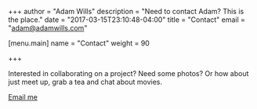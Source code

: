 +++
author = "Adam Wills"
description = "Need to contact Adam? This is the place."
date = "2017-03-15T23:10:48-04:00"
title = "Contact"
email = "adam@adamwills.com"


[menu.main]
  name   = "Contact"
  weight = 90

+++

Interested in collaborating on a project? Need some photos? Or how about just meet up, grab a tea and chat about movies.

<a class="cta" href='mailt&#111;&#58;%6&#49;%6&#52;am%40ad%6&#49;mw%69l%6Cs&#46;c%6Fm'>Email me</a>
